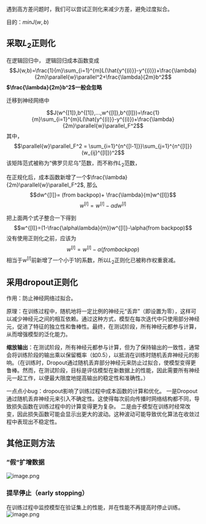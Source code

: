 遇到高方差问题时，我们可以尝试正则化来减少方差，避免过度拟合。

目的：$minJ(w,b)$

## 采取$L_2$正则化

在逻辑回归中，
逻辑回归成本函数变成
$$J(w,b)=\frac{1}{m}\sum_{i=1}^{m}L(\hat{y^{(i)}}-y^{(i)})+\frac{\lambda}{2m}\parallel{w}\parallel^2+\frac{\lambda}{2m}b^2$$
**$\frac{\lambda}{2m}b^2$一般会忽略**

迁移到神经网络中

$$J(w^{[1]},b^{[1]},...,w^{[l]},b^{[l]})=\frac{1}{m}\sum_{i=1}^{m}L(\hat{y^{(i)}}-y^{(i)})+\frac{\lambda}{2m}\parallel{w}\parallel_F^2$$
其中，$$\parallel{w}\parallel_F^2 = \sum_{i=1}^{n^{[l-1]}}\sum_{j=1}^{n^{[l]}}(w_{ij}^{[l]})^2$$
该矩阵范式被称为“佛罗贝尼乌”范数，而不称作$L_2$范数，

在正规化后，成本函数新增了一个$\frac{\lambda}{2m}\parallel{w}\parallel_F^2$,
那么
$$dw^{[l]}= (from backpop)+ \frac{\lambda}{m}w^{[l]}$$
$$w^{[l]}=w^{[l]}-\alpha{dw^{[l]}}$$

把上面两个式子整合一下得到
$$w^{[l]}=(1-\frac{\alpha\lambda}{m})w^{[l]}-\alpha(from backpop)$$
没有使用正则化之前，应该为
$$w^{[l]}=w^{[l]}-\alpha(from backpop)$$
相当于$w^{[l]}$前新增了一个小于1的系数，所以$L_2$正则化已被称作权重衰减。


## 采用dropout正则化

作用：防止神经网络过拟合。

原理：在训练过程中，随机地将一定比例的神经元“丢弃”（即设置为零），这样可以减少神经元之间的相互依赖。通过这种方式，模型在每次迭代中只使用部分神经元，促进了特征的独立性和鲁棒性。最终，在测试阶段，所有神经元都参与计算，从而增强模型的泛化能力。


**缩放输出**：在测试阶段，所有神经元都参与计算，但为了保持输出的一致性，通常会将训练阶段的输出乘以保留概率（如0.5），以抵消在训练时随机丢弃神经元的影响。（在训练时，Dropout通过随机丢弃部分神经元来防止过拟合，使模型变得更鲁棒。然而，在测试阶段，目标是评估模型在新数据上的性能，因此需要所有神经元一起工作，以便最大限度地提高输出的稳定性和准确性。）

一点点小bug：dropout影响了训练过程中成本函数的计算和优化。
一是Dropout通过随机丢弃神经元来引入不确定性。这使得每次前向传播时网络结构都不同，导致损失函数在训练过程中的计算变得更为复杂。
二是由于模型在训练时经常改变，因此损失函数可能会显示出更大的波动。这种波动可能导致优化算法在收敛过程中表现出不稳定性。


## 其他正则方法
### ”假“扩增数据 
![image.png](https://erin-53347-1330131220.cos.ap-guangzhou.myqcloud.com/202410171831837.png)
### 提早停止（early stopping）
在训练过程中监控模型在验证集上的性能，并在性能不再提高时停止训练。
![image.png](https://erin-53347-1330131220.cos.ap-guangzhou.myqcloud.com/202410171833482.png)

